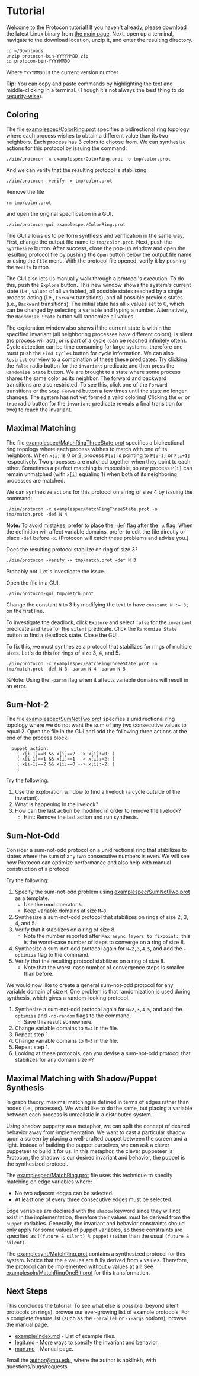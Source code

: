 
# Tutorial

Welcome to the Protocon tutorial!
If you haven't already, please download the latest Linux binary from [the main page](https://github.com/grencez/protocon).
Next, open up a terminal, navigate to the download location, unzip it, and enter the resulting directory.
```
cd ~/Downloads
unzip protocon-bin-YYYYMMDD.zip
cd protocon-bin-YYYYMMDD
```
Where `YYYYMMDD` is the current version number.

**Tip:** You can copy and paste commands by highlighting the text and middle-clicking in a terminal.
(Though it's not always the best thing to do [security-wise](http://thejh.net/misc/website-terminal-copy-paste)).


## Coloring

The file [examplespec/ColorRing.prot](../examplespec/ColorRing.prot) specifies a bidirectional ring topology where each process wishes to obtain a different value than its two neighbors.
Each process has 3 colors to choose from.
We can synthesize actions for this protocol by issuing the command:
```
./bin/protocon -x examplespec/ColorRing.prot -o tmp/color.prot
```
And we can verify that the resulting protocol is stabilizing:
```
./bin/protocon -verify -x tmp/color.prot
```

Remove the file
```
rm tmp/color.prot
```
and open the original specification in a GUI.
```
./bin/protocon-gui examplespec/ColorRing.prot
```

The GUI allows us to perform synthesis and verification in the same way.
First, change the output file name to `tmp/color.prot`.
Next, push the `Synthesize` button.
After success, close the pop-up window and open the resulting protocol file by pushing the `Open` button below the output file name or using the `File` menu.
With the protocol file opened, verify it by pushing the `Verify` button.

The GUI also lets us manually walk through a protocol's execution.
To do this, push the `Explore` button.
This new window shows the system's current state (i.e., `Values` of all variables), all possible states reached by a single process acting (i.e., `Forward` transitions), and all possible previous states (i.e., `Backward` transitions).
The initial state has all `x` values set to 0, which can be changed by selecting a variable and typing a number.
Alternatively, the `Randomize State` button will randomize all values.

The exploration window also shows if the current state is within the specified invariant (all neighboring processes have different colors), is silent (no process will act), or is part of a cycle (can be reached infinitely often).
Cycle detection can be time consuming for large systems, therefore one must push the `Find Cycles` button for cycle information.
We can also `Restrict` our view to a combination of these these predicates.
Try clicking the `false` radio button for the `invariant` predicate and then press the `Randomize State` button.
We are brought to a state where some process shares the same color as its neighbor.
The forward and backward transitions are also restricted.
To see this, click one of the `Forward` transitions or the `Step Forward` button a few times until the state no longer changes.
The system has not yet formed a valid coloring!
Clicking the `or` or `true` radio button for the `invariant` predicate reveals a final transition (or two) to reach the invariant.


## Maximal Matching

The file [examplespec/MatchRingThreeState.prot](../examplespec/MatchRingThreeState.prot) specifies a bidirectional ring topology where each process wishes to match with one of its neighbors.
When `x[i]` is 0 or 2, process `P[i]` is pointing to `P[i-1]` or `P[i+1]` respectively.
Two processes are matched together when they point to each other.
Sometimes a perfect matching is impossible, so any process `P[i]` can remain unmatched (with `x[i]` equaling 1) when both of its neighboring processes are matched.

We can synthesize actions for this protocol on a ring of size 4 by issuing the command:
```
./bin/protocon -x examplespec/MatchRingThreeState.prot -o tmp/match.prot -def N 4
```

**Note:** To avoid mistakes, prefer to place the `-def` flag after the `-x` flag.
When the definition will affect variable domains, prefer to edit the file directly or place `-def` before `-x`.
(Protocon will catch these problems and advise you.)

Does the resulting protocol stabilize on ring of size 3?
```
./bin/protocon -verify -x tmp/match.prot -def N 3
```
Probably not. Let's investigate the issue.

Open the file in a GUI.
```
./bin/protocon-gui tmp/match.prot
```
Change the constant `N` to 3 by modifying the text to have `constant N := 3;` on the first line.

To investigate the deadlock, click `Explore` and select `false` for the `invariant` predicate and `true` for the `silent` predicate.
Click the `Randomize State` button to find a deadlock state.
Close the GUI.

To fix this, we must synthesize a protocol that stabilizes for rings of multiple sizes.
Let's do this for rings of size 3, 4, and 5.
```
./bin/protocon -x examplespec/MatchRingThreeState.prot -o tmp/match.prot -def N 3 -param N 4 -param N 5
```
%Note: Using the `-param` flag when it affects variable domains will result in an error.


## Sum-Not-2

The file [examplespec/SumNotTwo.prot](../examplespec/SumNotTwo.prot) specifies a unidirectional ring topology where we do not want the sum of any two consecutive values to equal 2.
Open the file in the GUI and add the following three actions at the end of the process block:
```
  puppet action:
    ( x[i-1]==0 && x[i]==2 --> x[i]:=0; )
    ( x[i-1]==1 && x[i]==1 --> x[i]:=2; )
    ( x[i-1]==2 && x[i]==0 --> x[i]:=2; )
    ;
```

Try the following:
1. Use the exploration window to find a livelock (a cycle outside of the invariant).
1. What is happening in the livelock?
1. How can the last action be modified in order to remove the livelock?
   * Hint: Remove the last action and run synthesis.


## Sum-Not-Odd

Consider a sum-not-odd protocol on a unidirectional ring that stabilizes to states where the sum of any two consecutive numbers is even.
We will see how Protocon can optimize performance and also help with manual construction of a protocol.

Try the following:
1. Specify the sum-not-odd problem using [examplespec/SumNotTwo.prot](../examplespec/SumNotTwo.prot) as a template.
   * Use the mod operator `%`.
   * Keep variable domains at size `M=3`.
1. Synthesize a sum-not-odd protocol that stabilizes on rings of size 2, 3, 4, and 5.
1. Verify that it stabilizes on a ring of size 8.
   * Note the number reported after `Max async layers to fixpoint:`, this is the worst-case number of steps to converge on a ring of size 8.
1. Synthesize a sum-not-odd protocol again for `N=2,3,4,5`, and add the `-optimize` flag to the command.
1. Verify that the resulting protocol stabilizes on a ring of size 8.
   * Note that the worst-case number of convergence steps is smaller than before.

We would now like to create a general sum-not-odd protocol for any variable domain of size `M`.
One problem is that randomization is used during synthesis, which gives a random-looking protocol.
1. Synthesize a sum-not-odd protocol again for `N=2,3,4,5`, and add the `-optimize` and `-no-random` flags to the command.
   * Save this result somewhere.
1. Change variable domains to `M=4` in the file.
1. Repeat step 1.
1. Change variable domains to `M=5` in the file.
1. Repeat step 1.
1. Looking at these protocols, can you devise a sum-not-odd protocol that stabilizes for any domain size `M`?


## Maximal Matching with Shadow/Puppet Synthesis

In graph theory, maximal matching is defined in terms of edges rather than nodes (i.e., processes).
We would like to do the same, but placing a variable between each process is unrealistic in a distributed system.

Using shadow puppetry as a metaphor, we can split the concept of desired behavior away from implementation.
We want to cast a particular shadow upon a screen by placing a well-crafted puppet between the screen and a light.
Instead of building the puppet ourselves, we can ask a clever puppeteer to build it for us.
In this metaphor, the clever puppeteer is Protocon, the shadow is our desired invariant and behavior, the puppet is the synthesized protocol.

The [examplespec/MatchRing.prot](../examplespec/MatchRing.prot) file uses this technique to specify matching on edge variables where:

* No two adjacent edges can be selected.
* At least one of every three consecutive edges must be selected.

Edge variables are declared with the `shadow` keyword since they will not exist in the implementation, therefore their values must be derived from the `puppet` variables.
Generally, the invariant and behavior constraints should only apply for some values of puppet variables, so these constraints are specified as `((future & silent) % puppet)` rather than the usual `(future & silent)`.

The [examplesynt/MatchRing.prot](../examplesynt/MatchRing.prot) contains a synthesized protocol for this system.
Notice that the `e` values are fully derived from `x` values.
Therefore, the protocol can be implemented without `e` values at all!
See [examplesoln/MatchRingOneBit.prot](../examplesoln/MatchRingOneBit.prot) for this transformation.


## Next Steps

This concludes the tutorial.
To see what else is possible (beyond silent protocols on rings), browse our ever-growing list of example protocols.
For a complete feature list (such as the `-parallel` or `-x-args` options), browse the manual page.

* [example/index.md](example/index.md) - List of example files.
* [legit.md](legit.md) - More ways to specify the invariant and behavior.
* [man.md](man.md) - Manual page.

Email the author@mtu.edu, where the author is apklinkh, with questions/bugs/requests.
